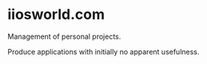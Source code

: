 # iiosworld.com
Management of personal projects.

Produce applications with initially no apparent usefulness.
